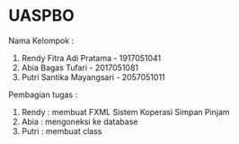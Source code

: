 # UASPBO

Nama Kelompok : 
1) Rendy Fitra Adi Pratama - 1917051041 
2) Abia Bagas Tufari - 2017051081
3) Putri Santika Mayangsari - 2057051011

Pembagian tugas :
1) Rendy : membuat FXML Sistem Koperasi Simpan Pinjam
2) Abia : mengoneksi ke database
3) Putri : membuat class 
